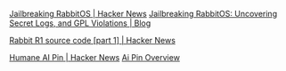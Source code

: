 
[Jailbreaking RabbitOS | Hacker News](https://news.ycombinator.com/item?id=40987730)
[Jailbreaking RabbitOS: Uncovering Secret Logs, and GPL Violations | Blog](https://www.da.vidbuchanan.co.uk/blog/r1-jailbreak.html)

[Rabbit R1 source code [part 1] | Hacker News](https://news.ycombinator.com/item?id=40135250)

[Humane AI Pin | Hacker News](https://news.ycombinator.com/item?id=38208016)
[Ai Pin Overview](https://humane.com/aipin)
